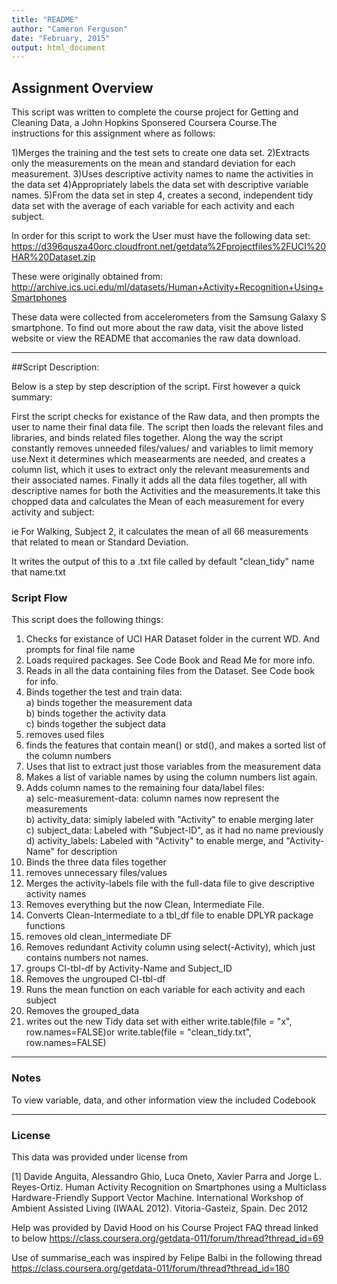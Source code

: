 ```yaml
---
title: "README"
author: "Cameron Ferguson"
date: "February, 2015"
output: html_document
---
```


## Assignment Overview
This script was written to complete the course project for Getting and Cleaning Data,
a John Hopkins Sponsered Coursera Course.The instructions for this assignment where as follows:
 
1)Merges the training and the test sets to create one data set.
2)Extracts only the measurements on the mean and standard deviation for each measurement. 
3)Uses descriptive activity names to name the activities in the data set
4)Appropriately labels the data set with descriptive variable names. 
5)From the data set in step 4, creates a second, independent tidy data set with 
  the average of each variable for each activity and each subject.

In order for this script to work the User must have the following data set:
https://d396qusza40orc.cloudfront.net/getdata%2Fprojectfiles%2FUCI%20HAR%20Dataset.zip 

These were originally obtained from:
http://archive.ics.uci.edu/ml/datasets/Human+Activity+Recognition+Using+Smartphones 

These data were collected from accelerometers from the Samsung Galaxy S smartphone. To find out more about the raw data, visit the above listed website or view the README that accomanies the raw data download. 

---

##Script Description:

Below is a step by step description of the script. First however a quick summary:

First the script checks for existance of the Raw data, and then prompts the user to name their final data file. The script then loads the relevant files and libraries, and binds related files together. Along the way the script constantly removes unneeded files/values/ and variables to limit memory use.Next it determines which measearments are needed, and creates a column list, which it uses to extract only the relevant measurements and their associated names. Finally it adds all the data files together, all with descriptive names for both the Activities and the measurements.It take this chopped data and calculates the Mean of each measurement for every activity and subject:

ie For Walking, Subject 2, it calculates the mean of all 66 measurements that related to mean or Standard Deviation.

It writes the output of this to a .txt file called by default "clean_tidy" name that name.txt

### Script Flow
 This script does the following things:

1) Checks for existance of UCI HAR Dataset folder in the current WD. And prompts for final file name 
2) Loads required packages. See Code Book and Read Me for more info.
3) Reads in all the data containing files from the Dataset. See Code book for info.
4) Binds together the test and train data:
         <br>a) binds together the measurement data
         <br>b) binds together the activity data
         <br>c) binds together the subject data
5) removes used files
6) finds the features that contain mean() or std(), and makes a sorted list of the column numbers
7) Uses that list to extract just those variables from the measurement data
8) Makes a list of variable names by using the column numbers list again.
9) Adds column names to the remaining four data/label files:
        <br>a) selc-measurement-data: column names now represent the measurements
        <br>b) activity_data: simiply labeled with "Activity" to enable merging later
        <br>c) subject_data: Labeled with "Subject-ID", as it had no name previously
        <br>d) activity_labels: Labeled with "Activity" to enable merge, and "Activity-Name" for description
10) Binds the three data files together
11) removes unnecessary files/values
12) Merges the activity-labels file with the full-data file to give descriptive activity names
13) Removes everything but the now Clean, Intermediate File.
14) Converts Clean-Intermediate to a tbl_df file to enable DPLYR package functions
15) removes old clean_intermediate DF
16) Removes redundant Activity column using select(-Activity), which just contains numbers not names. 
17) groups CI-tbl-df by Activity-Name and Subject_ID
18) Removes the ungrouped CI-tbl-df
19) Runs the mean function on each variable for each activity and each subject
20) Removes the grouped_data
21) writes out the new Tidy data set with either write.table(file = "x", row.names=FALSE)or
	write.table(file = "clean_tidy.txt", row.names=FALSE)

---

### Notes
To view variable, data, and other information view the included Codebook

---

### License
This data was provided under license from 

[1] Davide Anguita, Alessandro Ghio, Luca Oneto, Xavier Parra and Jorge L. Reyes-Ortiz. Human Activity Recognition on Smartphones using a Multiclass Hardware-Friendly Support Vector Machine. International Workshop of Ambient Assisted Living (IWAAL 2012). Vitoria-Gasteiz, Spain. Dec 2012

Help was provided by David Hood on his Course Project FAQ thread linked to below
https://class.coursera.org/getdata-011/forum/thread?thread_id=69

Use of summarise_each was inspired by Felipe Balbi in the following thread
https://class.coursera.org/getdata-011/forum/thread?thread_id=180